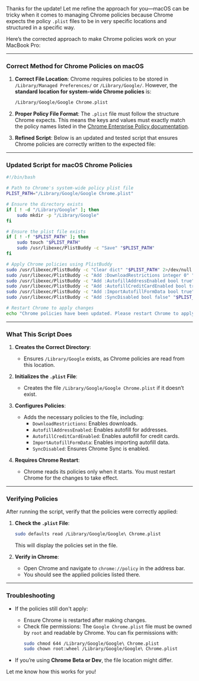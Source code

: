 Thanks for the update! Let me refine the approach for you—macOS can be tricky when it comes to managing Chrome policies because Chrome expects the policy `.plist` files to be in very specific locations and structured in a specific way.

Here’s the corrected approach to make Chrome policies work on your MacBook Pro:

---

### Correct Method for Chrome Policies on macOS

1. **Correct File Location**:
   Chrome requires policies to be stored in `/Library/Managed Preferences/` or `/Library/Google/`. However, the **standard location for system-wide Chrome policies** is:

   ```bash
   /Library/Google/Google Chrome.plist
   ```

2. **Proper Policy File Format**:
   The `.plist` file must follow the structure Chrome expects. This means the keys and values must exactly match the policy names listed in the [Chrome Enterprise Policy documentation](https://chromeenterprise.google/policies/).

3. **Refined Script**:
   Below is an updated and tested script that ensures Chrome policies are correctly written to the expected file:

---

### Updated Script for macOS Chrome Policies
```bash
#!/bin/bash

# Path to Chrome's system-wide policy plist file
PLIST_PATH="/Library/Google/Google Chrome.plist"

# Ensure the directory exists
if [ ! -d "/Library/Google" ]; then
    sudo mkdir -p "/Library/Google"
fi

# Ensure the plist file exists
if [ ! -f "$PLIST_PATH" ]; then
    sudo touch "$PLIST_PATH"
    sudo /usr/libexec/PlistBuddy -c "Save" "$PLIST_PATH"
fi

# Apply Chrome policies using PlistBuddy
sudo /usr/libexec/PlistBuddy -c "Clear dict" "$PLIST_PATH" 2>/dev/null || true
sudo /usr/libexec/PlistBuddy -c "Add :DownloadRestrictions integer 0" "$PLIST_PATH"
sudo /usr/libexec/PlistBuddy -c "Add :AutofillAddressEnabled bool true" "$PLIST_PATH"
sudo /usr/libexec/PlistBuddy -c "Add :AutofillCreditCardEnabled bool true" "$PLIST_PATH"
sudo /usr/libexec/PlistBuddy -c "Add :ImportAutofillFormData bool true" "$PLIST_PATH"
sudo /usr/libexec/PlistBuddy -c "Add :SyncDisabled bool false" "$PLIST_PATH"

# Restart Chrome to apply changes
echo "Chrome policies have been updated. Please restart Chrome to apply the changes."
```

---

### What This Script Does
1. **Creates the Correct Directory**:
   - Ensures `/Library/Google` exists, as Chrome policies are read from this location.

2. **Initializes the `.plist` File**:
   - Creates the file `/Library/Google/Google Chrome.plist` if it doesn’t exist.

3. **Configures Policies**:
   - Adds the necessary policies to the file, including:
     - `DownloadRestrictions`: Enables downloads.
     - `AutofillAddressEnabled`: Enables autofill for addresses.
     - `AutofillCreditCardEnabled`: Enables autofill for credit cards.
     - `ImportAutofillFormData`: Enables importing autofill data.
     - `SyncDisabled`: Ensures Chrome Sync is enabled.

4. **Requires Chrome Restart**:
   - Chrome reads its policies only when it starts. You must restart Chrome for the changes to take effect.

---

### Verifying Policies
After running the script, verify that the policies were correctly applied:

1. **Check the `.plist` File**:
   ```bash
   sudo defaults read /Library/Google/Google\ Chrome.plist
   ```

   This will display the policies set in the file.

2. **Verify in Chrome**:
   - Open Chrome and navigate to `chrome://policy` in the address bar.
   - You should see the applied policies listed there.

---

### Troubleshooting
- If the policies still don't apply:
  - Ensure Chrome is restarted after making changes.
  - Check file permissions: The `Google Chrome.plist` file must be owned by `root` and readable by Chrome. You can fix permissions with:
    ```bash
    sudo chmod 644 /Library/Google/Google\ Chrome.plist
    sudo chown root:wheel /Library/Google/Google\ Chrome.plist
    ```

- If you’re using **Chrome Beta or Dev**, the file location might differ.

Let me know how this works for you!

